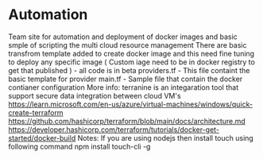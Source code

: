# Automation
Team site for automation and deployment of docker images and basic smple of scripting the multi cloud resource management
There are basic transfrom template added to create docker image and this need fine tuning to deploy any specific image 
( Custom iage need to be in docker registry to get that published ) - all code is in beta 
providers.tf - This file containt the basic template for provider
main.tf - Sample file that contain the docker contianer configuration 
More info: 
terranine is an integaration tool that support secure data integration between cloud VM's
https://learn.microsoft.com/en-us/azure/virtual-machines/windows/quick-create-terraform
https://github.com/hashicorp/terraform/blob/main/docs/architecture.md
https://developer.hashicorp.com/terraform/tutorials/docker-get-started/docker-build
Notes:
If you are using nodejs then install touch using following command 
npm install touch-cli -g
